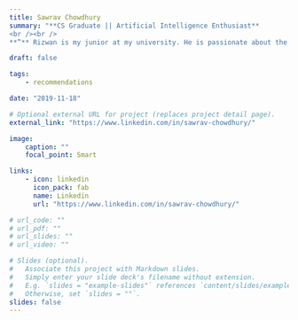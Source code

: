 ```yaml
---
title: Sawrav Chowdhury
summary: "**CS Graduate || Artificial Intelligence Enthusiast**
<br /><br />
**‟** Rizwan is my junior at my university. He is passionate about the Linux technology and also has a good amount of knowledge on python language. He has strong project development skills. He developed MagpieOS which is an Arch Linux based Linux Distribution for pc users. I would recommend his expertise. **”** "

draft: false

tags:
    - recommendations

date: "2019-11-18"

# Optional external URL for project (replaces project detail page).
external_link: "https://www.linkedin.com/in/sawrav-chowdhury/"

image:
    caption: ""
    focal_point: Smart

links:
    - icon: linkedin
      icon_pack: fab
      name: Linkedin
      url: "https://www.linkedin.com/in/sawrav-chowdhury/"

# url_code: ""
# url_pdf: ""
# url_slides: ""
# url_video: ""

# Slides (optional).
#   Associate this project with Markdown slides.
#   Simply enter your slide deck's filename without extension.
#   E.g. `slides = "example-slides"` references `content/slides/example-slides.md`.
#   Otherwise, set `slides = ""`.
slides: false
---
```

